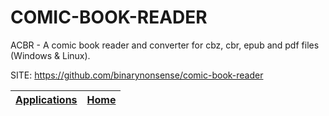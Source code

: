 # COMIC-BOOK-READER
 
 ACBR - A comic book reader and converter for cbz, cbr, epub and  pdf files (Windows & Linux).
 
 SITE: https://github.com/binarynonsense/comic-book-reader

 | [Applications](https://portable-linux-apps.github.io/apps.html) | [Home](https://portable-linux-apps.github.io)
 | --- | --- |
